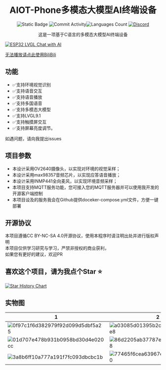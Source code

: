 <div align="center">
    <h1>AIOT-Phone多模态大模型AI终端设备</h1>


![Static Badge](https://img.shields.io/badge/License-CC_BY_NC_SA_4.0-green?style=for-the-badge)
![Commit Activity](https://img.shields.io/github/commit-activity/w/JasonYANG170/AIOT-Phone?style=for-the-badge&color=yellow)![Languages Count](https://img.shields.io/github/languages/count/JasonYANG170/AIOT-Phone?logo=c&style=for-the-badge)
[![Discord](https://img.shields.io/discord/978108215499816980?style=social&logo=discord&label=echosec)](https://discord.com/invite/az3ceRmgVe)


这是一项基于C语言的多模态大模型AI终端设备

</div>



[![ESP32 LVGL Chat with AI](https://res.cloudinary.com/marcomontalbano/image/upload/v1724820150/video_to_markdown/images/youtube--R_B1rzzal6A-c05b58ac6eb4c4700831b2b3070cd403.jpg)](https://youtu.be/R_B1rzzal6A "ESP32 LVGL Chat with AI")

[无法播放请点此使用BiliBili](https://www.bilibili.com/video/BV1UqsNeJE3j/)

## 功能
- ✅支持环境视觉识别
- ✅支持语音交互
- ✅支持语音播放
- ✅支持多国语音
- ✅支持多模态大模型
- ✅支持LVGL9.1
- ✅支持触摸屏交互
- ✅支持屏幕亮度调节。

如遇问题，请向我提出issues


## 项目参数

* 本设计采用OV2640摄像头，以实现对环境的视觉采样；
* 本设计采用max98357音频芯片，以实现应答语音播放；
* 本设计采用INMP441全向麦风，以实现环境音频采样；
* 本项目支持MQTT服务功能，您可接入您的MQTT服务器并可以使用我开发的开源客户端控制
* 本项目设及的服务我会在Github提供doceker-compose.yml文件，方便一键部署
## 开源协议
本项目遵循CC BY-NC-SA 4.0开源协议，使用本程序时请注明出处并进行版权声明  
本项目仅供学习研究与学习，严禁非授权的商业获利，  
如果您有更好的建议，欢迎PR

## 喜欢这个项目，请为我点个Star ⭐

[![Star History Chart](https://api.star-history.com/svg?repos=JasonYANG170/AIOT-Phone&type=Date)](https://star-history.com/#star-history/star-history&Date)



## 实物图

| 1 | 2 |
| --- | --- |
|![0f97c1f6d382979f92d099d5dbf5a25](https://github.com/user-attachments/assets/a4f69bb5-2b8e-46b7-b72a-2ef26def1611)| ![a03085d01395b2ca72be42d182180e8](https://github.com/user-attachments/assets/9ca77110-7e6e-422c-8267-b7face3b8dc9) |
|![01d707e478b931b0958bd30d4e020cc](https://github.com/user-attachments/assets/5ed8617b-b2c3-4c21-9647-3db4341c9944)|![86d2205ab37787efd5aef429db36118](https://github.com/user-attachments/assets/ba885e87-426a-4daf-be02-769aa344a35e)|
|![3a8b6ff10a777a191f7fc093dbcbc1b](https://github.com/user-attachments/assets/3480c34d-60f3-4a0b-9ea1-71deda60c4ab)|![77465f6cea63967e52ca40b6a876a90](https://github.com/user-attachments/assets/759c3f38-63ab-4405-bbab-91cf3d94750b)|


